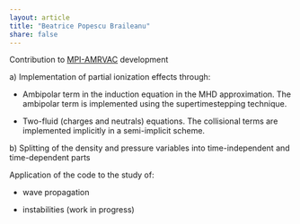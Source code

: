 ```yaml
---
layout: article
title: "Beatrice Popescu Braileanu"
share: false
---
```


Contribution to  [MPI-AMRVAC](http://amrvac.org) development

a) Implementation  of partial ionization effects through:

- Ambipolar term in the induction equation in the MHD approximation. The ambipolar term is implemented using the supertimestepping technique.

- Two-fluid (charges and neutrals) equations. The collisional terms are implemented implicitly in a semi-implicit scheme.

b) Splitting of the density and pressure variables into time-independent and time-dependent parts

Application of the code to the study of: 

- wave propagation 

- instabilities (work in progress)


